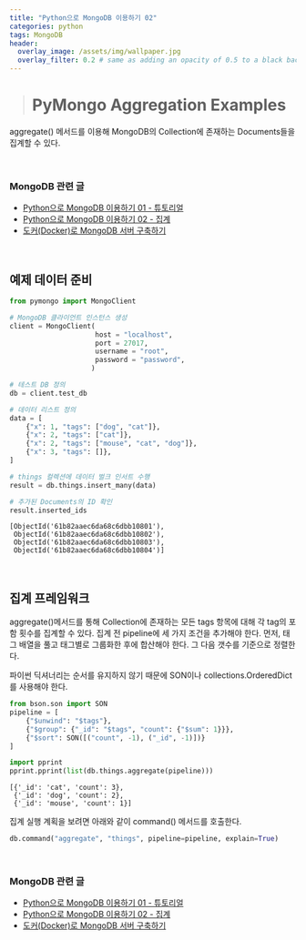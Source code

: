 ```yaml
---
title: "Python으로 MongoDB 이용하기 02"
categories: python
tags: MongoDB
header:
  overlay_image: /assets/img/wallpaper.jpg
  overlay_filter: 0.2 # same as adding an opacity of 0.5 to a black background
---
```


> # PyMongo Aggregation Examples

aggregate() 메서드를 이용해 MongoDB의 Collection에 존재하는 Documents들을 집계할 수 있다.

<br>

### MongoDB 관련 글

- [Python으로 MongoDB 이용하기 01 - 튜토리얼](https://wooiljeong.github.io/python/mongodb-01/)
- [Python으로 MongoDB 이용하기 02 - 집계](https://wooiljeong.github.io/python/mongodb-02/)
- [도커(Docker)로 MongoDB 서버 구축하기](https://wooiljeong.github.io/server/docker-mongo/)

<br>

## 예제 데이터 준비


```python
from pymongo import MongoClient

# MongoDB 클라이언트 인스턴스 생성
client = MongoClient(
                     host = "localhost", 
                     port = 27017, 
                     username = "root",
                     password = "password",
                    )

# 테스트 DB 정의
db = client.test_db

# 데이터 리스트 정의
data = [
    {"x": 1, "tags": ["dog", "cat"]},
    {"x": 2, "tags": ["cat"]},
    {"x": 2, "tags": ["mouse", "cat", "dog"]},
    {"x": 3, "tags": []},
]

# things 컬렉션에 데이터 벌크 인서트 수행
result = db.things.insert_many(data)

# 추가된 Documents의 ID 확인
result.inserted_ids
```




    [ObjectId('61b82aaec6da68c6dbb10801'),
     ObjectId('61b82aaec6da68c6dbb10802'),
     ObjectId('61b82aaec6da68c6dbb10803'),
     ObjectId('61b82aaec6da68c6dbb10804')]


<br>

## 집계 프레임워크

aggregate()메서드를 통해 Collection에 존재하는 모든 tags 항목에 대해 각 tag의 포함 횟수를 집계할 수 있다. 집계 전 pipeline에 세 가지 조건을 추가해야 한다. 먼저, 태그 배열을 풀고 태그별로 그룹화한 후에 합산해야 한다. 그 다음 갯수를 기준으로 정렬한다.

파이썬 딕셔너리는 순서를 유지하지 않기 때문에 SON이나 collections.OrderedDict를 사용해야 한다.


```python
from bson.son import SON
pipeline = [
    {"$unwind": "$tags"},
    {"$group": {"_id": "$tags", "count": {"$sum": 1}}},
    {"$sort": SON([("count", -1), ("_id", -1)])}
]

import pprint
pprint.pprint(list(db.things.aggregate(pipeline)))
```

    [{'_id': 'cat', 'count': 3},
     {'_id': 'dog', 'count': 2},
     {'_id': 'mouse', 'count': 1}]
    

집계 실행 계획을 보려면 아래와 같이 command() 메서드를 호출한다.


```python
db.command("aggregate", "things", pipeline=pipeline, explain=True)
```

<br>

### MongoDB 관련 글

- [Python으로 MongoDB 이용하기 01 - 튜토리얼](https://wooiljeong.github.io/python/mongodb-01/)
- [Python으로 MongoDB 이용하기 02 - 집계](https://wooiljeong.github.io/python/mongodb-02/)
- [도커(Docker)로 MongoDB 서버 구축하기](https://wooiljeong.github.io/server/docker-mongo/)